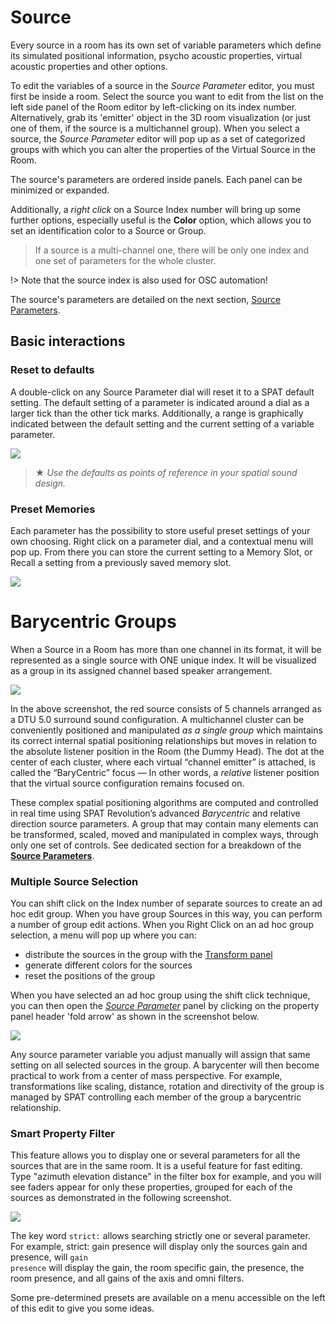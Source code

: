 # Source

<!-- The next row transforms the inputs into virtual objects according to their configuration. This is what needs to happen so that a virtual source appears in a virtual room. If you try to connect an input directly into a room, SPAT will always put a source module in between.

The Source modules are where you set a descriptive name of each virtual object. It's a good idea to do that, as things can get busy inside the rooms. You can also adjust the overall gain of a Source here no matter how many channels it might have. The Source modules are also important for parameter automation using the _SPAT Send_ plug-in, and also in the case of external OSC control.

![](https://media.githubusercontent.com/media/FLUX-SE/doc_images/main/SpatR/Setup/IndexExplain.jpg)

External software needs to know how to identify virtual objects, and that will be done using an index number rather than a name. This index number refers to one of these source modules, numbered from left to right which in turn, becomes a virtual sound emitting object in the _Virtual Room_. When working in a Channel Based Room outputting to a _n.1 surround_ speaker arrangement, each source will additionally acquire an individual _LFE Send_. This dial will be available in the Source Parameters inside the Virtual Room editor, and also mirrored here as a fader directly in the Source modules. _LFE Send_ controls how much of this source's signal is mixed into the LFE channel at the output.

> When using a BlackTrax positional tracking system a Tracking index can be assigned to a virtual source directly from the Source module.


## Source Parameters
 -->


Every source in a room has its own set of variable parameters which define its simulated positional information, psycho acoustic properties, virtual acoustic properties and other options.

To edit the variables of a source in the _Source Parameter_ editor, you must first be inside a room. Select the source you want to edit from the list on the left side panel of the Room editor by left-clicking on its index number. Alternatively, grab its 'emitter' object in the 3D room visualization (or just one of them, if the source is a multichannel group). When you select a source, the _Source Parameter_ editor will pop up as a set of categorized groups with which you can alter the properties of the Virtual Source in the Room.

The source's parameters are ordered inside panels. Each panel can be minimized or expanded.

Additionally, a _right click_ on a Source Index number will bring up some further options, especially useful is the **Color** option, which allows you to set an identification color to a Source or Group.

> If a source is a multi-channel one, there will be only one index and one set of parameters for the whole cluster.

!> Note that the source index is also used for OSC automation!

The source's parameters are detailed on the next section, [Source Parameters](Spat_Environment_Source_Parameters.md).


## Basic interactions

### Reset to defaults

A double-click on any Source Parameter dial will reset it to a SPAT default setting. The default setting of a parameter is indicated around a dial as a larger tick than the other tick marks. Additionally, a range is graphically indicated between the default setting and the current setting of a variable parameter.

![](https://media.githubusercontent.com/media/FLUX-SE/doc_images/main/SpatR/Room/SourcesInspector.png)
<!-- TODO: update the image -->

> ★ _Use the defaults as points of reference in your spatial sound design._

### Preset Memories

Each parameter has the possibility to store useful preset settings of your own choosing. Right click on a parameter dial, and a contextual menu will pop up. From there you can store the current setting to a Memory Slot, or Recall a setting from a previously saved memory slot.

![](https://media.githubusercontent.com/media/FLUX-SE/doc_images/main/SpatR/Generic/ParameterPreset.png)
<!-- TODO: update the image -->

# Barycentric Groups

When a Source in a Room has more than one channel in its format, it will be represented as a single source with ONE unique index.
It will be visualized as a group in its assigned channel based speaker arrangement.

![](https://media.githubusercontent.com/media/FLUX-SE/doc_images/main/SpatR/Room/3DViewNoSpeakers.png)

In the above screenshot, the red source consists of 5 channels arranged as a DTU 5.0 surround sound configuration.
A multichannel cluster can be conveniently positioned and manipulated _as a single group_ which maintains its correct internal spatial positioning relationships but moves in relation to the absolute listener position in the Room (the Dummy Head).
The dot at the center of each cluster, where each virtual “channel emitter” is attached, is called the “BaryCentric” focus — In other words, a _relative_ listener position that the virtual source configuration remains focused on.


These complex spatial positioning algorithms are computed and controlled in real time using SPAT Revolution’s advanced _Barycentric_ and relative direction source parameters.
A group that may contain many elements can be transformed, scaled, moved and manipulated in complex ways, through only one set of controls.
See dedicated section for a breakdown of the [**Source Parameters**](Spat_Environment_Source_Parameters.md).

### Multiple Source Selection

You can shift click on the Index number of separate sources to create an ad hoc edit group. When you have group Sources in this way, you can perform a number of group edit actions. When you Right Click on an ad hoc group selection, a menu will pop up where you can:

- distribute the sources in the group with the [Transform panel](Spat_Environment_Transformation.md)
- generate different colors for the sources
- reset the positions of the group

When you have selected an ad hoc group using the shift click technique, you can then open the _[Source Parameter](Spat_Environment_Source_Parameters.md)_ panel by clicking on the property panel header 'fold arrow' as  shown in the screenshot below.

![](https://media.githubusercontent.com/media/FLUX-SE/doc_images/main/SpatR/Setup/ActionsMultiselection.png)
<!-- TODO: update the image -->

Any source parameter variable you adjust manually will assign that same setting on all selected sources in the group. A barycenter will then become practical to work from a center of mass perspective. For example, transformations like scaling, distance, rotation and directivity of the group is managed by SPAT controlling each member of the group a barycentric relationship.

### Smart Property Filter

This feature allows you to display one or several parameters for all the sources that are in the same room. It is a useful feature for fast editing. Type "azimuth elevation distance" in the filter box for example, and you will see faders appear for only these properties, grouped for each of the sources as demonstrated in the following screenshot.

![](https://media.githubusercontent.com/media/FLUX-SE/doc_images/main/SpatR/Room/SourcesPanelSearch.png)
<!-- TODO: update the image -->

The key word <code>strict:</code> allows searching strictly one or several parameter. For example, </code>strict: gain presence</code> will display only the sources gain and presence, will <code>gain presence</code> will display the gain, the room specific gain, the presence, the room presence, and all gains of the axis and omni filters.

Some pre-determined presets are available on a menu accessible on the left of this edit to give you some ideas.
